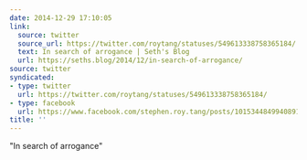 ```yaml
---
date: 2014-12-29 17:10:05
link:
  source: twitter
  source_url: https://twitter.com/roytang/statuses/549613338758365184/
  text: In search of arrogance | Seth's Blog
  url: https://seths.blog/2014/12/in-search-of-arrogance/
source: twitter
syndicated:
- type: twitter
  url: https://twitter.com/roytang/statuses/549613338758365184/
- type: facebook
  url: https://www.facebook.com/stephen.roy.tang/posts/10153448499408912
title: ''
---
```


"In search of arrogance"